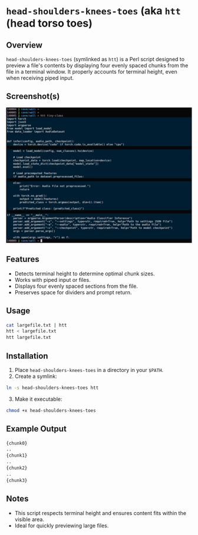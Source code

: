 # `head-shoulders-knees-toes` (aka `htt` (head torso toes)

## Overview
`head-shoulders-knees-toes` (symlinked as `htt`) is a Perl script designed to preview a file's contents by displaying four evenly spaced chunks from the file in a terminal window. It properly accounts for terminal height, even when receiving piped input.

## Screenshot(s)
![Example previewing a python script](i/screenshot1.png)

## Features
- Detects terminal height to determine optimal chunk sizes.
- Works with piped input or files.
- Displays four evenly spaced sections from the file.
- Preserves space for dividers and prompt return.

## Usage
```sh
cat largefile.txt | htt
htt < largefile.txt
htt largefile.txt
```

## Installation
1. Place `head-shoulders-knees-toes` in a directory in your `$PATH`.
2. Create a symlink:
```sh
ln -s head-shoulders-knees-toes htt
```
3. Make it executable:
```sh
chmod +x head-shoulders-knees-toes
```

## Example Output
```sh
{chunk0}
..
{chunk1}
..
{chunk2}
..
{chunk3}
```

## Notes
- This script respects terminal height and ensures content fits within the visible area.
- Ideal for quickly previewing large files.


